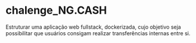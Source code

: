 # chalenge_NG.CASH
Estruturar uma aplicação web fullstack, dockerizada, cujo objetivo seja possibilitar que usuários consigam realizar transferências internas entre si.

